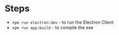 # Steps

- `npm run electron:dev` - to run the Electron Client
- `npm run app:build`  - to compile the exe